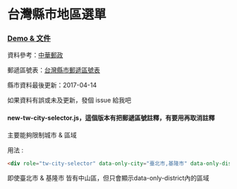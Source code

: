 # 台灣縣市地區選單

### [Demo & 文件](https://dennykuo.github.io/tw-city-selector/)

資料參考：[中華郵政](http://www.post.gov.tw/)

郵遞區號表：[台灣縣市郵遞區號表](https://dennykuo.github.io/tw-city-selector/zipcode.html)

縣市資料最後更新：2017-04-14

如果資料有誤或未及更新，發個 issue 給我吧


#### new-tw-city-selector.js，這個版本有把郵遞區號註釋，有要用再取消註釋

主要能夠限制城市 & 區域 

用法 : 
```html
<div role="tw-city-selector" data-only-city="臺北市,基隆市" data-only-district="臺北市中山區,基隆市仁愛區"></div>
```

即使臺北市 & 基隆市 皆有中山區，但只會顯示data-only-district內的區域
